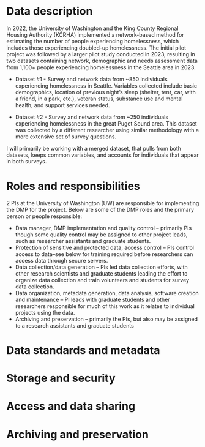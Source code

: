 # Data description
In 2022, the University of Washington and the King County Regional Housing Authority (KCRHA) implemented a network-based method for estimating the number of people experiencing homelessness, which includes those experiencing doubled-up homelessness. The initial pilot project was followed by a larger pilot study conducted in 2023, resulting in two datasets containing network, demographic and needs assessment data from 1,100+ people experiencing homelessness in the Seattle area in 2023. 

* Dataset #1 - Survey and network data from ~850 individuals experiencing homelessness in Seattle. Variables collected include basic demographics, location of previous night’s sleep (shelter, tent, car, with a friend, in a park, etc.), veteran status, substance use and mental health, and support services needed.

* Dataset #2 - Survey and network data from ~250 individuals experiencing homelessness in the great Puget Sound area. This dataset was collected by a different researcher using similar methodology with a more extensive set of survey questions.

I will primarily be working with a merged dataset, that pulls from both datasets, keeps common variables, and accounts for individuals that appear in both surveys. 

# Roles and responsibilities
2 PIs at the University of Washington (UW) are responsible for implementing the DMP for the project. Below are some of the DMP roles and the primary person or people responsible: 
* Data manager, DMP implementation and quality control – primarily PIs though some quality control may be assigned to other project leads, such as researcher assistants and graduate students. 
* Protection of sensitive and protected data, access control –  PIs control access to data–see below for training required before researchers can access data through secure servers.
* Data collection/data generation – PIs led data collection efforts, with other research scientists and graduate students leading the effort to organize data collection and train volunteers and students for survey data collection.
* Data organization, metadata generation, data analysis, software creation and maintenance – PI leads with graduate students and other researchers responsible for much of this work as it relates to individual projects using the data. 
* Archiving and preservation – primarily the PIs, but also may be assigned to a research assistants and graduate students


# Data standards and metadata

# Storage and security

# Access and data sharing

# Archiving and preservation
